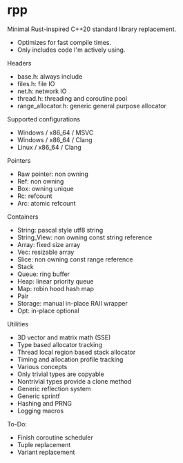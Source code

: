 # rpp

Minimal Rust-inspired C++20 standard library replacement.

- Optimizes for fast compile times.
- Only includes code I'm actively using.

Headers
- base.h: always include
- files.h: file IO
- net.h: network IO
- thread.h: threading and coroutine pool
- range_allocator.h: generic general purpose allocator

Supported configurations
- Windows / x86_64 / MSVC
- Windows / x86_64 / Clang
- Linux / x86_64 / Clang

Pointers
- Raw pointer: non owning
- Ref: non owning
- Box: owning unique
- Rc: refcount
- Arc: atomic refcount

Containers
- String: pascal style utf8 string
- String_View: non owning const string reference
- Array: fixed size array
- Vec: resizable array
- Slice: non owning const range reference
- Stack
- Queue: ring buffer
- Heap: linear priority queue
- Map: robin hood hash map
- Pair
- Storage: manual in-place RAII wrapper
- Opt: in-place optional

Utilities
- 3D vector and matrix math (SSE)
- Type based allocator tracking
- Thread local region based stack allocator
- Timing and allocation profile tracking
- Various concepts
- Only trivial types are copyable
- Nontrivial types provide a clone method
- Generic reflection system
- Generic sprintf
- Hashing and PRNG
- Logging macros

To-Do:
- Finish coroutine scheduler
- Tuple replacement
- Variant replacement 
